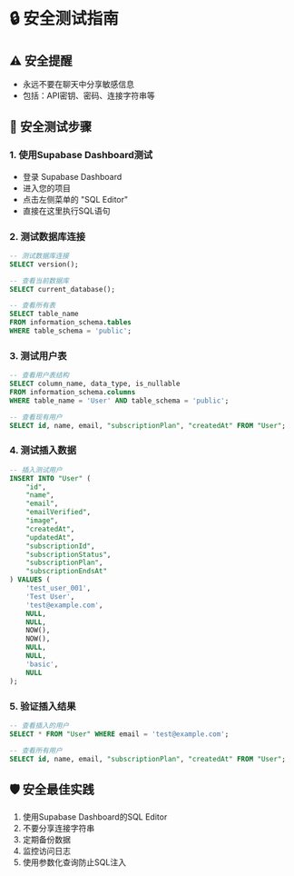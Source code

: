 # 🔒 安全测试指南

## ⚠️ 安全提醒
- 永远不要在聊天中分享敏感信息
- 包括：API密钥、密码、连接字符串等

## 🔧 安全测试步骤

### 1. 使用Supabase Dashboard测试
- 登录 Supabase Dashboard
- 进入您的项目
- 点击左侧菜单的 "SQL Editor"
- 直接在这里执行SQL语句

### 2. 测试数据库连接
```sql
-- 测试数据库连接
SELECT version();

-- 查看当前数据库
SELECT current_database();

-- 查看所有表
SELECT table_name 
FROM information_schema.tables 
WHERE table_schema = 'public';
```

### 3. 测试用户表
```sql
-- 查看用户表结构
SELECT column_name, data_type, is_nullable
FROM information_schema.columns
WHERE table_name = 'User' AND table_schema = 'public';

-- 查看现有用户
SELECT id, name, email, "subscriptionPlan", "createdAt" FROM "User";
```

### 4. 测试插入数据
```sql
-- 插入测试用户
INSERT INTO "User" (
    "id",
    "name",
    "email",
    "emailVerified",
    "image",
    "createdAt",
    "updatedAt",
    "subscriptionId",
    "subscriptionStatus",
    "subscriptionPlan",
    "subscriptionEndsAt"
) VALUES (
    'test_user_001',
    'Test User',
    'test@example.com',
    NULL,
    NULL,
    NOW(),
    NOW(),
    NULL,
    NULL,
    'basic',
    NULL
);
```

### 5. 验证插入结果
```sql
-- 查看插入的用户
SELECT * FROM "User" WHERE email = 'test@example.com';

-- 查看所有用户
SELECT id, name, email, "subscriptionPlan", "createdAt" FROM "User";
```

## 🛡️ 安全最佳实践
1. 使用Supabase Dashboard的SQL Editor
2. 不要分享连接字符串
3. 定期备份数据
4. 监控访问日志
5. 使用参数化查询防止SQL注入



